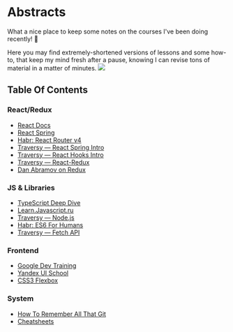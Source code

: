 # Abstracts

What a nice place to keep some notes on the courses I've been doing recently!  🍺

Here you may find extremely-shortened versions of lessons and some how-to, that keep my mind fresh after a pause, knowing I can revise tons of material in a matter of minutes.
![](https://media.giphy.com/media/NFA61GS9qKZ68/giphy.gif)

## Table Of Contents

### React/Redux

* [React Docs](/React/React%20Docs/)
* [React Spring](/React/React%20Spring/)
* [Habr: React Router v4](/Articles/Habr%20—%20Just%20React%20Router%20v4.md)
* [Traversy — React Spring Intro](/Traversy/React%20Spring%20Crash/)
* [Traversy — React Hooks Intro](/Traversy/React%20Hooks%20Crash/)
* [Traversy — React-Redux](/Traversy/Redux%20Crash)
* [Dan Abramov on Redux](/Egghead/Dan%20Abramov%20-%20Redux)

### JS & Libraries

* [TypeScript Deep Dive](/TypeScript%20Deep%20Dive/)
* [Learn.Javascript.ru](/Learn%20Javascript/)
* [Traversy — Node.js](/Traversy/Node.js%20Crash%20Course/)
* [Habr: ES6 For Humans](/Articles/Habr%20%E2%80%94%20ES6%20for%20humans.md)
* [Traversy — Fetch API](/Traversy/Fetch%20API%20Crash/)

### Frontend

* [Google Dev Training](/Google%20Developers%20Training/)
* [Yandex UI School](/Yandex%20UI%20School/)
* [CSS3 Flexbox](/Articles/Scotch%20—%20A%20Guide%20To%20CSS3%20Flexbox.md)

### System

* [How To Remember All That Git](/How%20To/How-To-Github.md)
* [Cheatsheets](/Cheatsheet/)
